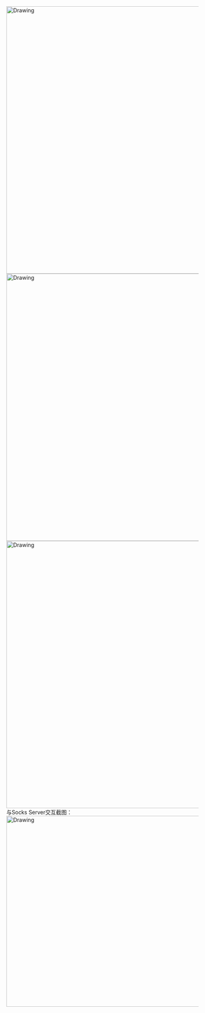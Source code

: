 <img src="https://github.com/Visitor-sos/iOS-Socks-SDK/blob/master/iamge1.png" alt="Drawing" width="700px" height="700px" />
<img src="https://github.com/Visitor-sos/iOS-Socks-SDK/blob/master/image2.png" alt="Drawing" width="700px" height="700px" />
<img src="https://github.com/Visitor-sos/iOS-Socks-SDK/blob/master/image3.png" alt="Drawing" width="800px" height="700px" />
<br>
与Socks Server交互截图：
<br>
<img src="https://github.com/Visitor-sos/iOS-Socks-SDK/blob/master/response.png" alt="Drawing" width="700px" height="500px" />

